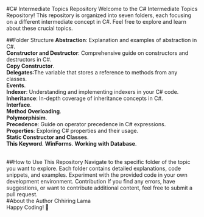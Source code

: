 #C# Intermediate Topics Repository
Welcome to the C# Intermediate Topics Repository! This repository is organized into seven folders, each focusing on a different intermediate concept in C#. Feel free to explore and learn about these crucial topics.

##Folder Structure
**Abstraction**: Explanation and examples of abstraction in C#.<br>
**Constructor and Destructor**: Comprehensive guide on constructors and destructors in C#.<br>
**Copy Constructor**.<br>
**Delegates**:The variable that stores a reference to methods from any classes.<br>
**Events**.<br>
**Indexer**: Understanding and implementing indexers in your C# code.<br>
**Inheritance**: In-depth coverage of inheritance concepts in C#.<br>
**Interface**.<br>
**Method Overloading**.<br>
**Polymorphisim**.<br>
**Precedence**: Guide on operator precedence in C# expressions.<br>
**Properties**: Exploring C# properties and their usage.<br>
**Static Constructor and Classes**.<br>
**This Keyword**.
**WinForms**.
**Working with Database**.

<br>
##How to Use This Repository
Navigate to the specific folder of the topic you want to explore.
Each folder contains detailed explanations, code snippets, and examples.
Experiment with the provided code in your own development environment.
Contribution
If you find any errors, have suggestions, or want to contribute additional content, feel free to submit a pull request.
<br>
#About the Author
Chhiring Lama
<br>
Happy Coding! 🚀
